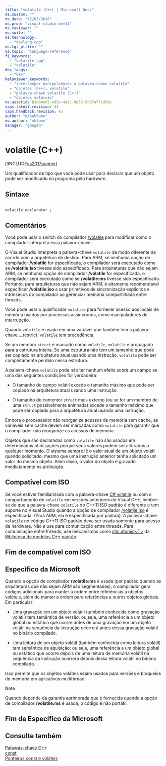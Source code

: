 ```yaml
---
title: "volatile (C++) | Microsoft Docs"
ms.custom: ""
ms.date: "12/03/2016"
ms.prod: "visual-studio-dev14"
ms.reviewer: ""
ms.suite: ""
ms.technology: 
  - "devlang-cpp"
ms.tgt_pltfrm: ""
ms.topic: "language-reference"
f1_keywords: 
  - "volatile_cpp"
  - "volatile"
dev_langs: 
  - "C++"
helpviewer_keywords: 
  - "interromper manipuladores e palavra-chave volatile"
  - "objetos [C++], volatile"
  - "palavra-chave volatile [C++]"
  - "objetos voláteis"
ms.assetid: 81db4a85-ed5a-4a2c-9a53-5d07a771d2de
caps.latest.revision: 43
caps.handback.revision: 43
author: "mikeblome"
ms.author: "mblome"
manager: "ghogen"
---
```

# volatile (C++)
[!INCLUDE[vs2017banner](../assembler/inline/includes/vs2017banner.md)]

Um qualificador de tipo que você pode usar para declarar que um objeto pode ser modificado no programa pelo hardware.  
  
## Sintaxe  
  
```  
  
volatile declarator ;  
```  
  
## Comentários  
 Você pode usar o switch do compilador [\/volatile](../build/reference/volatile-volatile-keyword-interpretation.md) para modificar como o compilador interpreta essa palavra\-chave.  
  
 O Visual Studio interpreta a palavra\-chave `volatile` de modo diferente de acordo com a arquitetura de destino.  Para ARM, se nenhuma opção de compilador **\/volatile** for especificada, o compilador será executado como se **\/volatile:iso** tivesse sido especificado.  Para arquiteturas que não sejam ARM, se nenhuma opção de compilador **\/volatile** for especificada, o compilador será executado como se **\/volatile:ms** tivesse sido especificado. Portanto, para arquiteturas que não sejam ARM, é altamente recomendável especificar **\/volatile:iso** e usar primitivos de sincronização explícitos e intrínsecos do compilador ao gerenciar memória compartilhada entre threads.  
  
 Você pode usar o qualificador `volatile` para fornecer acesso aos locais de memória usados por processos assíncronos, como manipuladores de interrupção.  
  
 Quando `volatile` é usado em uma variável que também tem a palavra\-chave [\_\_restrict](../cpp/extension-restrict.md), `volatile` tem precedência.  
  
 Se um membro `struct` é marcado como `volatile`, `volatile` é propagado para a estrutura inteira.  Se uma estrutura não tem um tamanho que pode ser copiado na arquitetura atual usando uma instrução, `volatile` pode ser completamente perdido nessa estrutura.  
  
 A palavra\-chave `volatile` pode não ter nenhum efeito sobre um campo se uma das seguintes condições for verdadeira:  
  
-   O tamanho do campo volátil excede o tamanho máximo que pode ser copiado na arquitetura atual usando uma instrução.  
  
-   O tamanho do contentor `struct` mais externo \(ou se for um membro de uma `struct` possivelmente aninhada\) excede o tamanho máximo que pode ser copiado para a arquitetura atual usando uma instrução.  
  
 Embora o processador não reorganize acessos de memória sem cache, as variáveis sem cache devem ser marcadas como `volatile` para garantir que o compilador não reorganize os acessos de memória.  
  
 Objetos que são declarados como `volatile` não são usados em determinadas otimizações porque seus valores podem ser alterados a qualquer momento.  O sistema sempre lê o valor atual de um objeto volátil quando solicitado, mesmo que uma instrução anterior tenha solicitado um valor do mesmo objeto.  Além disso, o valor do objeto é gravado imediatamente na atribuição.  
  
## Compatível com ISO  
 Se você estiver familiarizado com a palavra\-chave [C\# volatile](../Topic/volatile%20\(C%23%20Reference\).md) ou com o comportamento de `volatile` em versões anteriores do Visual C\+\+, lembre\-se de que a palavra\-chave `volatile` do C\+\+11 ISO padrão é diferente e tem suporte no Visual Studio quando a opção de compilador [\/volatile:iso](../build/reference/volatile-volatile-keyword-interpretation.md) é especificada. \(Para ARM, ela é especificada por padrão\).  A palavra\-chave `volatile` no código C\+\+11 ISO padrão deve ser usada somente para acesso de hardware. Não a use para comunicação entre threads.  Para comunicação entre threads, use mecanismos como [std::atomic\<T\>](../standard-library/atomic.md) da [Biblioteca de modelos C\+\+ padrão](../standard-library/cpp-standard-library-reference.md).  
  
## Fim de compatível com ISO  
  
## Específico da Microsoft  
 Quando a opção de compilador **\/volatile:ms** é usada \(por padrão quando as arquiteturas que não sejam ARM são segmentadas\), o compilador gera códigos adicionais para manter a ordem entre referências a objetos voláteis, além de manter a ordem para referências a outros objetos globais.  Em particular:  
  
-   Uma gravação em um objeto volátil \(também conhecida como gravação volátil\) tem semântica de versão; ou seja, uma referência a um objeto global ou estático que ocorre antes de uma gravação em um objeto volátil na sequência da instrução ocorrerá antes dessa gravação volátil no binário compilado.  
  
-   Uma leitura de um objeto volátil \(também conhecida como leitura volátil\) tem semântica de aquisição; ou seja, uma referência a um objeto global ou estático que ocorre depois de uma leitura de memória volátil na sequência da instrução ocorrerá depois dessa leitura volátil no binário compilado.  
  
 Isso permite que os objetos voláteis sejam usados para versões e bloqueios de memória em aplicativos multithread.  
  
> [!NOTE]
>  Quando depende da garantia aprimorada que é fornecida quando a opção de compilador **\/volatile:ms** é usada, o código é não portátil.  
  
## Fim de Específico da Microsoft  
  
## Consulte também  
 [Palavras\-chave C\+\+](../cpp/keywords-cpp.md)   
 [const](../cpp/const-cpp.md)   
 [Ponteiros const e voláteis](../Topic/const%20and%20volatile%20Pointers.md)